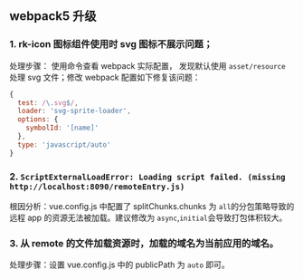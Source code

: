 ## webpack5 升级

### 1. rk-icon 图标组件使用时 svg 图标不展示问题；

处理步骤： 使用命令查看 webpack 实际配置， 发现默认使用 `asset/resource` 处理 svg 文件；修改 webpack 配置如下修复该问题：
```js
{
  test: /\.svg$/,
  loader: 'svg-sprite-loader',
  options: {
    symbolId: '[name]'
  },
  type: 'javascript/auto'
}
```

### 2. `ScriptExternalLoadError: Loading script failed. (missing http://localhost:8090/remoteEntry.js)`

根因分析：vue.config.js 中配置了 splitChunks.chunks 为 `all`的分包策略导致的远程 app 的资源无法被加载。建议修改为 `async`,`initial`会导致打包体积较大。

### 3. 从 remote 的文件加载资源时，加载的域名为当前应用的域名。

处理步骤：设置 vue.config.js 中的 publicPath 为 `auto` 即可。